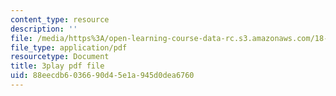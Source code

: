 ```yaml
---
content_type: resource
description: ''
file: /media/https%3A/open-learning-course-data-rc.s3.amazonaws.com/18-02sc-multivariable-calculus-fall-2010/88eecdb6036690d45e1a945d0dea6760_U91touR6_UY.pdf
file_type: application/pdf
resourcetype: Document
title: 3play pdf file
uid: 88eecdb6-0366-90d4-5e1a-945d0dea6760
---
```


